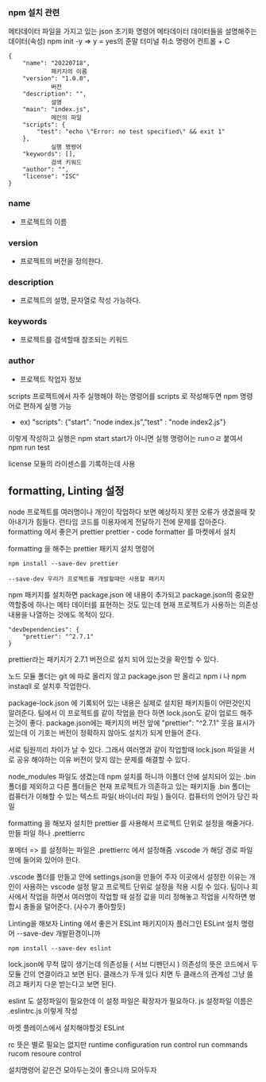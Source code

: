 ### npm 설치 관련
메타데이터 파일을 가지고 있는 json 초기화 명령어
메타데이터 데이터들을 설명해주는 데이터(속성)
npm init -y => y = yes의 준말
터미널 취소 명령어 컨트롤 + C
```
{
    "name": "20220718",
            패키지의 이름
    "version": "1.0.0",
            버전
    "description": "",
            설명
    "main": "index.js",
            메인의 파일
    "scripts": {
        "test": "echo \"Error: no test specified\" && exit 1"
    },
            실행 명령어
    "keywords": [],
            검색 키워드
    "author": "",
    "license": "ISC"
}
```
### name
- 프로젝트의 이름

### version
- 프로젝트의 버전을 정의한다.

### description
- 프로젝트의 설명, 문자열로 작성 가능하다.

### keywords
- 프로젝트를 검색할때 참조되는 키워드

### author
- 프로젝트 작업자 정보

scripts
프로젝트에서 자주 실행해야 하는 명령어를 scripts 로 작성해두면 npm 명령어로 편하게 실행 가능

- ex) "scripts": {"start": "node index.js","test" : "node index2.js"}

이렇게 작성하고 실행은  npm start
start가 아니면 실행 명령어는 runㅇㄹ 붙여서 npm run test

license
모듈의 라이센스를 기록하는데 사용

## formatting, Linting 설정
node 프로젝트를 여러명이나 개인이 작업하다 보면 예상하지 못한 오류가 생겼을때
찾아내기가 힘들다. 런타임 코드를 이용자에게 전달하기 전에 문제를 잡아준다.
formatting 에서 좋은거 prettier
prettier - code formatter 를 마켓에서 설치

formatting 을 해주는 prettier 패키지 설치 명령어
```
npm install --save-dev prettier
```
```
--save-dev 우리가 프로젝트를 개발할때만 사용할 패키지
```

npm 패키지를 설치하면 package.json 에 내용이 추가되고
package.json의 중요한 역할중에 하나는 메타 데이터를 표현하는 것도 있는데
현재 프로젝트가 사용하는 의존성 내용을 나열하는 것에도 목적이 있다.
```
"devDependencies": {
    "prettier": "^2.7.1"
}
```
prettier라는 패키지가 2.7.1 버전으로 설치 되어 있는것을 확인할 수 있다.

노드 모듈 폴더는 git 에 따로 올리지 않고
package.json 만 올리고
npm i 나 npm instaqll 로 설치후 작업한다.

package-lock.json 에 기록되어 있는 내용은 실제로 설치된 패키지들이 어떤것인지 알려준다.
팀에서 이 프로젝트를 같이 작업을 한다 하면 lock.json도 같이 업로드 해주는것이 좋다.
package.json에는 패키지의 버전 앞에  "prettier": "^2.7.1" 웃음 표시가 있는데
이 기호는 버전이 정확하지 않아도 설치가 되게 만들어 준다.

서로 팀원끼리 차이가 날 수 있다.
그래서 여러명과 같이 작업할때 lock.json 파일을 서로 공유 해야하는 이유
버전이 맞지 않는 문제를 해결할 수 있다.

node_modules 파일도 생겼는데 npm 설치를 하니까 이폴더 안에 설치되어 있는
.bin 폴더를 제외하고 다른 폴더들은 현재 프로젝트가 의존하고 있는 패키지들
.bin 폴더는 컴퓨터가 이해할 수 있는 텍스트 파일( 바이너리 파일 ) 들이다.
컴퓨터의 언어가 당긴 파일

formatting 을 해보자
설치한 prettier 를 사용해서
프로젝트 단위로 설정을 해줄거다.
만들 파일 하나 .prettierrc

포메터 => 를 설정하는 파일은 .prettierrc 에서 설정해줌
.vscode 가 해당 경로 파일 안에 들어와 있어야 한다.

.vscode 폴더를 만들고 안에 settings.json을 만들어 주자
이곳에서 설정한 이유는 개인이 사용하는 vscode 설정 말고 프로젝트 단위로
설정을 적용 시킬 수 있다.
팀이나 회사에서 작업을 하면서 여러명이 작업할 때 설정 값을 미리 정해놓고
작업을 시작하면 병합시 충돌을 덜어준다. (사수가 좋아할듯)

Linting을 해보자
Linting 에서 좋은거 ESLint 패키지이자 플러그인
ESLint 설치 명령어
--save-dev 개발환경이니까
```
npm install --save-dev eslint
```

lock.json에 무척 많이 생기는데 의존성들 ( 서브 디펜던시 )
의존성의 뜻은 코드에서 두 모듈 간의 연결이라고 보면 된다.
클래스가 두개 있다 치면 두 클래스의 관계성
그냥 쓸려고 패키지 다운 받는다고 보면 된다.

eslint 도 설정파일이 필요한데
이 설정 파일은 확장자가 필요하다. js
설정파일 이름은 .eslintrc.js 이렇게 작성

마켓 플레이스에서 설치해야할것
ESLint

rc 뜻은 별로 필요는 없지만
runtime configuration
run control
run commands
rucom
resoure control

설치명령어 같은건 모아두는것이 좋으니까 모아두자